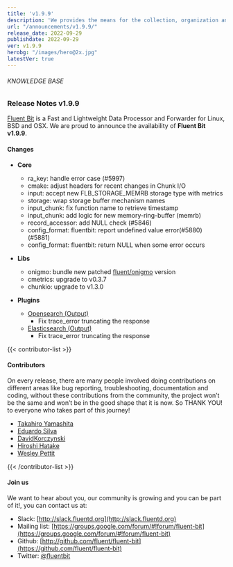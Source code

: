 ```yaml
---
title: 'v1.9.9'
description: 'We provides the means for the collection, organization and computerized retrieval of knowledgeand Lightweight Data Forwarder for Linux, BSD, macOS and Windows.'
url: "/announcements/v1.9.9/"
release_date: 2022-09-29
publishdate: 2022-09-29
ver: v1.9.9
herobg: "/images/hero@2x.jpg"
latestVer: true
---
```


###### KNOWLEDGE BASE

### Release Notes v1.9.9

[Fluent Bit](https://fluentbit.io) is a Fast and Lightweight Data Processor and Forwarder for Linux, BSD and OSX. We are proud to announce the availability of **Fluent Bit v1.9.9**.

#### Changes

 - __Core__
   - ra_key: handle error case (#5997)
   - cmake: adjust headers for recent changes in Chunk I/O
   - input: accept new FLB_STORAGE_MEMRB storage type with metrics
   - storage: wrap storage buffer mechanism names
   - input_chunk: fix function name to retrieve timestamp
   - input_chunk: add logic for new memory-ring-buffer (memrb)
   - record_accessor: add NULL check (#5846)
   - config_format: fluentbit: report undefined value error(#5880) (#5881)
   - config_format: fluentbit: return NULL when some error occurs

- __Libs__
   - onigmo: bundle new patched [fluent/onigmo](https://github.com/fluent/onigmo) version
   - cmetrics: upgrade to v0.3.7
   - chunkio: upgrade to v1.3.0

 - __Plugins__
   - [Opensearch (Output)](https://docs.fluentbit.io/manual/pipeline/outputs/opensearch/)
      - Fix trace_error truncating the response
   - [Elasticsearch (Output)](https://docs.fluentbit.io/manual/pipeline/outputs/es/)
      - Fix trace_error truncating the response

{{< contributor-list >}}

#### Contributors

On every release, there are many people involved doing contributions on different areas like bug reporting, troubleshooting, documentation and coding, without these contributions from the community, the project won’t be the same and won’t be in the good shape that it is now. So THANK YOU! to everyone who takes part of this journey!


- [Takahiro Yamashita](https://github.com/nokute78)
- [Eduardo Silva](https://github.com/edsiper)
- [DavidKorczynski](https://github.com/DavidKorczynski)
- [Hiroshi Hatake](https://github.com/cosmo0920)
- [Wesley Pettit](https://github.com/PettitWesley)

{{< /contributor-list >}}

#### Join us

We want to hear about you, our community is growing and you can be part of it!, you can contact us at:

* Slack: [http://slack.fluentd.org](http://slack.fluentd.org)
* Mailing list: [https://groups.google.com/forum/#!forum/fluent-bit](https://groups.google.com/forum/#!forum/fluent-bit)
* Github: [http://github.com/fluent/fluent-bit](https://github.com/fluent/fluent-bit)
* Twitter: [@fluentbit](https://twitter.com/fluentbit)
